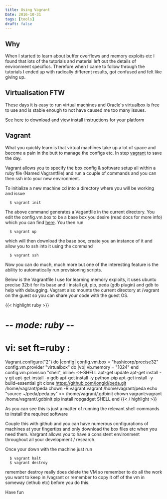 ```yaml
---
title: Using Vagrant
Date: 2016-10-31
tags: [tools]
draft: false
---
```


## Why
When I started to learn about buffer overflows and memory exploits etc I found
that lots of the tutorials and material left out the details of environment
specifics. Therefore when I came to follow through the tutorials I ended up with
radically different results, got confused and felt like giving up.

## Virtualisation FTW
These days it is easy to run virtual machines and Oracle's virtualbox is free to
use and is stable enough to not have caused me too many issues.

See [here](https://www.virtualbox.org/wiki/Downloads) to download and view
install instructions for your platform

## Vagrant
What you quickly learn is that virtual machines take up a lot of space and
become a pain in the butt to manage the configs etc. In step [vagrant](https://www.vagrantup.com/)
to save the day.

Vagrant allows you to specify the box config & software setup all within a ruby
file (Named Vagrantfile) and run a couple of commands and you can then ssh into
your new environment.

To initialize a new machine cd into a directory where you will be working and
issue
```
  $ vagrant init
```
The above command generates a Vagantfile in the current directory. You edit the
config.vm.box to be a base box you desire (read docs for more info) which you
can find [here](https://atlas.hashicorp.com/boxes/search). You then run
```
  $ vagrant up
```
which will then download the base box, create you an instance of it and allow
you to ssh into it using the command
```
  $ vagrant ssh
```
Now you can do much, much more but one of the interesting feature is the ability
to automatically run provisioning scripts. 

Below is the Vagrantfile I use for learning memory exploits, it uses ubuntu
precise 32bit for its base and I install git, pip, peda (gdb plugin) and gdb to
help with debugging. Vagrant also mounts the current directory at /vagrant on
the guest so you can share your code with the guest OS.

{{< highlight ruby >}}
# -*- mode: ruby -*-
# vi: set ft=ruby :

Vagrant.configure("2") do |config|
  config.vm.box = "hashicorp/precise32"
  config.vm.provider "virtualbox" do |vb|
    vb.memory = "1024"
  end
  config.vm.provision "shell", inline: <<-SHELL
    apt-get update
    apt-get install -y git
    apt-get install -y gdb
    apt-get install -y python-pip
    apt-get install -y build-essential
    git clone https://github.com/longld/peda.git /home/vagrant/peda
    chown -R vagrant:vagrant /home/vagrant/peda
    echo "source ~/peda/peda.py" >> /home/vagrant/.gdbinit
    chown vagrant:vagrant /home/vagrant/.gdbinit
    pip install ropgadget
  SHELL
end
{{< / highlight >}}

As you can see this is just a matter of running the relevant shell commands to
install the required software

Couple this with github and you can have numerous configurations of machines at
your fingertips and only download the box files etc when you need them. Vargrant
allows you to have a consistent environment throughout all your development /
research.

Once your down with the machine just run
```
  $ vagrant halt
  $ vagrant destroy
```
remember destroy really does delete the VM so remember to do all the work you
want to keep in /vagrant or remember to copy it off of the vm in someway (iethub
etc) before you do this.

Have fun
